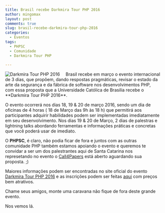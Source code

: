 ```yaml
---
title: Brasil recebe Darkmira Tour PHP 2016 
author: mingomax
layout: post
comments: true
slug: brasil-recebe-darkmira-tour-php-2016
categories:
  - Eventos
tags:
  - PHPSC
  - Comunidade
  - Darkmira Tour PHP
    
---
```

<img class="pull-left" style="margin-right: 15px" alt="Darkmira Tour PHP 2016" src="http://louc.me/i/12tpe+"/>
Brasil recebe em março o evento internacional de 3 dias, que propõem, dando respostas pragmáticas, revisar o estado da arte da segurança e da fábrica de software nos desenvolvimentos PHP, com essa proposta que a Universidade Católica de Brasilia recebe o **Darkmira Tour PHP 2016**.

O evento ocorrerá nos dias 18, 19 & 20 de março 2016, sendo um dia de oficinas de 4 horas ( 18 de Março das 9h às 18 h) que permitirá aos participantes adquirir habilidades podem ser implementadas imediatamente em seu desenvolvimento. Nos dias 19 & 20 de Março, 2 dias de palestras e lightning talks abordando ferramentas e informações práticas e concretas que você poderá usar de imediato.

O **PHPSC**, é claro, não podia ficar de fora e juntos com as outras comunidade PHP também estamos apoiando o evento e queremos te convidar a ser um dos palestrantes aqui de Santa Catarina nos represetando no evento o [Call4Papers](https://cfp.darkmiratour.com/) está aberto aguardando sua proposta. ;)

Maiores informações podem ser encontradas no site oficial do evento [Darkmira Tour PHP 2016](https://br.darkmiratour.com.br) e as inscrições podem ser feitas [aqui](https://br.darkmiratour.com/) com preços bem atrativos.

Chame seus amigos, monte uma caravana não fique de fora deste grande evento.

Nos vemos lá.